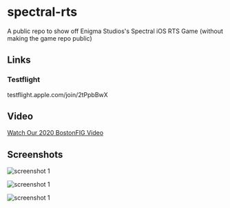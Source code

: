 # spectral-rts
A public repo to show off Enigma Studios's Spectral iOS RTS Game (without making the game repo public)

## Links
### Testflight
testflight.apple.com/join/2tPpbBwX


## Video
[Watch Our 2020 BostonFIG Video](https://youtu.be/6d5gmiJoNtA)

## Screenshots


![screenshot 1](https://github.com/ngwattcos/spectral-rts/blob/main/IMG-8562.PNG?raw=true)

![screenshot 1](https://github.com/ngwattcos/spectral-rts/blob/main/IMG-8564.PNG?raw=true)

![screenshot 1](https://github.com/ngwattcos/spectral-rts/blob/main/IMG-8561.PNG?raw=true)
